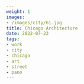 ```yaml
---
weight: 1
images:
- /images/city/61.jpg
title: Chicago Architecture
date: 2022-07-23
tags:
- work
- city
- chicago
- art
- street
- pano
---
```


